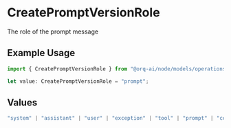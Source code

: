 # CreatePromptVersionRole

The role of the prompt message

## Example Usage

```typescript
import { CreatePromptVersionRole } from "@orq-ai/node/models/operations";

let value: CreatePromptVersionRole = "prompt";
```

## Values

```typescript
"system" | "assistant" | "user" | "exception" | "tool" | "prompt" | "correction" | "expected_output"
```